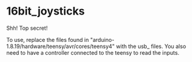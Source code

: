 # 16bit_joysticks
Shh! Top secret!

To use, replace the files found in "arduino-1.8.19/hardware/teensy/avr/cores/teensy4" with the usb_ files. You also need to have a controller connected to the teensy to read the inputs. 
